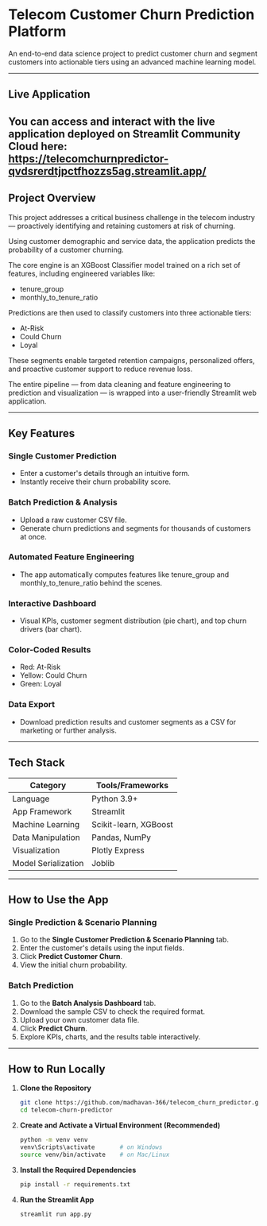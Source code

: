 # Telecom Customer Churn Prediction Platform

An end-to-end data science project to predict customer churn and segment customers into actionable tiers using an advanced machine learning model.

---

## Live Application

You can access and interact with the live application deployed on Streamlit Community Cloud here:  
https://telecomchurnpredictor-qvdsrerdtjpctfhozzs5ag.streamlit.app/
---

## Project Overview

This project addresses a critical business challenge in the telecom industry — proactively identifying and retaining customers at risk of churning.

Using customer demographic and service data, the application predicts the probability of a customer churning.

The core engine is an XGBoost Classifier model trained on a rich set of features, including engineered variables like:

- tenure_group  
- monthly_to_tenure_ratio  

Predictions are then used to classify customers into three actionable tiers:

- At-Risk  
- Could Churn  
- Loyal  

These segments enable targeted retention campaigns, personalized offers, and proactive customer support to reduce revenue loss.

The entire pipeline — from data cleaning and feature engineering to prediction and visualization — is wrapped into a user-friendly Streamlit web application.

---

## Key Features

### Single Customer Prediction
- Enter a customer's details through an intuitive form.  
- Instantly receive their churn probability score.

### Batch Prediction & Analysis
- Upload a raw customer CSV file.  
- Generate churn predictions and segments for thousands of customers at once.

### Automated Feature Engineering
- The app automatically computes features like tenure_group and monthly_to_tenure_ratio behind the scenes.

### Interactive Dashboard
- Visual KPIs, customer segment distribution (pie chart), and top churn drivers (bar chart).

### Color-Coded Results
- Red: At-Risk  
- Yellow: Could Churn  
- Green: Loyal  

### Data Export
- Download prediction results and customer segments as a CSV for marketing or further analysis.

---

## Tech Stack

| Category | Tools/Frameworks |
|-----------|------------------|
| Language | Python 3.9+ |
| App Framework | Streamlit |
| Machine Learning | Scikit-learn, XGBoost |
| Data Manipulation | Pandas, NumPy |
| Visualization | Plotly Express |
| Model Serialization | Joblib |

---

## How to Use the App

### Single Prediction & Scenario Planning
1. Go to the **Single Customer Prediction & Scenario Planning** tab.  
2. Enter the customer's details using the input fields.  
3. Click **Predict Customer Churn**.  
4. View the initial churn probability.  

### Batch Prediction
1. Go to the **Batch Analysis Dashboard** tab.  
2. Download the sample CSV to check the required format.  
3. Upload your own customer data file.  
4. Click **Predict Churn**.  
5. Explore KPIs, charts, and the results table interactively.

---

## How to Run Locally

1. **Clone the Repository**
    ```bash
    git clone https://github.com/madhavan-366/telecom_churn_predictor.git
    cd telecom-churn-predictor

2. **Create and Activate a Virtual Environment (Recommended)**
    ```bash
    python -m venv venv
    venv\Scripts\activate       # on Windows
    source venv/bin/activate    # on Mac/Linux
    
3. **Install the Required Dependencies**
    ```bash
    pip install -r requirements.txt

4. **Run the Streamlit App**
    ```bash
    streamlit run app.py
